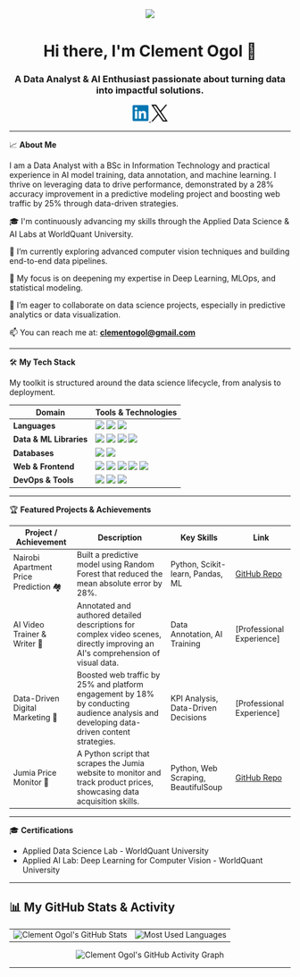 <!-- 
Hello! This profile is crafted to showcase my journey in data science and AI. 
Feel free to use it as inspiration.
-->

<!-- Header Section -->

<div id="header" align="center">
  <!-- GIF size reduced -->
  <img src="https://media.giphy.com/media/M9gbBd9nbDrOTu1Mqx/giphy.gif" width="100"/>

  <h1 align="center">Hi there, I'm Clement Ogol 👋</h1>

  <h3 align="center">A Data Analyst & AI Enthusiast passionate about turning data into impactful solutions.</h3>

  <!-- Social Icons - size reduced -->

  <div align="center">
    <a href="https://www.linkedin.com/in/clementogol/" target="_blank">
      <img src="https://raw.githubusercontent.com/devicons/devicon/master/icons/linkedin/linkedin-original.svg" alt="Clement Ogol's LinkedIn" width="30" height="30" />
    </a>
    <a href="https://twitter.com/clem_zenith" target="_blank">
      <img src="https://raw.githubusercontent.com/devicons/devicon/master/icons/twitter/twitter-original.svg" alt="Clement Ogol's Twitter" width="30" height="30" />
    </a>
  </div>
</div>

---

📈 **About Me**

I am a Data Analyst with a BSc in Information Technology and practical experience in AI model training, data annotation, and machine learning. I thrive on leveraging data to drive performance, demonstrated by a 28% accuracy improvement in a predictive modeling project and boosting web traffic by 25% through data-driven strategies.

🎓 I'm continuously advancing my skills through the Applied Data Science & AI Labs at WorldQuant University.

🔭 I’m currently exploring advanced computer vision techniques and building end-to-end data pipelines.

🌱 My focus is on deepening my expertise in Deep Learning, MLOps, and statistical modeling.

🤝 I’m eager to collaborate on data science projects, especially in predictive analytics or data visualization.

📫 You can reach me at: **clementogol@gmail.com**

---

🛠️ **My Tech Stack**

My toolkit is structured around the data science lifecycle, from analysis to deployment.

| Domain | Tools & Technologies |
|--------|----------------------|
| **Languages** | <a href="#"><img src="https://img.shields.io/badge/Python-3776AB?style=for-the-badge&logo=python&logoColor=white"></a> <a href="#"><img src="https://img.shields.io/badge/SQL-025E8C?style=for-the-badge&logo=postgresql&logoColor=white"></a> <a href="#"><img src="https://img.shields.io/badge/JavaScript-F7DF1E?style=for-the-badge&logo=javascript&logoColor=black"></a> |
| **Data & ML Libraries** | <a href="#"><img src="https://img.shields.io/badge/Pandas-150458?style=for-the-badge&logo=pandas&logoColor=white"></a> <a href="#"><img src="https://img.shields.io/badge/NumPy-013243?style=for-the-badge&logo=numpy&logoColor=white"></a> <a href="#"><img src="https://img.shields.io/badge/Scikit--learn-F7931E?style=for-the-badge&logo=scikit-learn&logoColor=white"></a> <a href="#"><img src="https://img.shields.io/badge/Jupyter-F37626?style=for-the-badge&logo=Jupyter&logoColor=white"></a> |
| **Databases** | <a href="#"><img src="https://img.shields.io/badge/MySQL-4479A1?style=for-the-badge&logo=mysql&logoColor=white"></a> <a href="#"><img src="https://img.shields.io/badge/PostgreSQL-336791?style=for-the-badge&logo=postgresql&logoColor=white"></a> |
| **Web & Frontend** | <a href="#"><img src="https://img.shields.io/badge/React-61DAFB?style=for-the-badge&logo=react&logoColor=black"></a> <a href="#"><img src="https://img.shields.io/badge/Next.js-000000?style=for-the-badge&logo=next.js&logoColor=white"></a> <a href="#"><img src="https://img.shields.io/badge/Tailwind%20CSS-06B6D4?style=for-the-badge&logo=tailwindcss&logoColor=white"></a> <a href="#"><img src="https://img.shields.io/badge/HTML5-E34F26?style=for-the-badge&logo=html5&logoColor=white"></a> <a href="#"><img src="https://img.shields.io/badge/CSS3-1572B6?style=for-the-badge&logo=css3&logoColor=white"></a> |
| **DevOps & Tools** | <a href="#"><img src="https://img.shields.io/badge/Git-F05032?style=for-the-badge&logo=git&logoColor=white"></a> <a href="#"><img src="https://img.shields.io/badge/GitHub-181717?style=for-the-badge&logo=github&logoColor=white"></a> <a href="#"><img src="https://img.shields.io/badge/Docker-2496ED?style=for-the-badge&logo=docker&logoColor=white"></a> |

---

🏆 **Featured Projects & Achievements**

| Project / Achievement | Description | Key Skills | Link |
|----------------------|-------------|------------|------|
| Nairobi Apartment Price Prediction 🏘️ | Built a predictive model using Random Forest that reduced the mean absolute error by 28%. | Python, Scikit-learn, Pandas, ML | [GitHub Repo](https://github.com/clementogol/nairobi_apartment_prediction) |
| AI Video Trainer & Writer 🎥 | Annotated and authored detailed descriptions for complex video scenes, directly improving an AI's comprehension of visual data. | Data Annotation, AI Training | [Professional Experience] |
| Data-Driven Digital Marketing 🚀 | Boosted web traffic by 25% and platform engagement by 18% by conducting audience analysis and developing data-driven content strategies. | KPI Analysis, Data-Driven Decisions | [Professional Experience] |
| Jumia Price Monitor 🛒 | A Python script that scrapes the Jumia website to monitor and track product prices, showcasing data acquisition skills. | Python, Web Scraping, BeautifulSoup | [GitHub Repo](https://github.com/clementogol/jumia-price-monitor) |

---

🎓 **Certifications**

- Applied Data Science Lab - WorldQuant University
- Applied AI Lab: Deep Learning for Computer Vision - WorldQuant University

---

## 📊 My GitHub Stats & Activity

<table>
  <tr>
    <td valign="top" width="55%">
      <img src="https://github-readme-stats.vercel.app/api?username=clementogol&show_icons=true&theme=vision-friendly-dark&include_all_commits=true&count_private=true" alt="Clement Ogol's GitHub Stats" height="210"/>
    </td>
    <td valign="top" width="45%">
      <img src="https://github-readme-stats.vercel.app/api/top-langs/?username=clementogol&layout=compact&langs_count=8&theme=vision-friendly-dark" alt="Most Used Languages" height="210"/>
    </td>
  </tr>
</table>

<!-- Enhanced Activity Graph (Not Clickable) -->
<div align="center">
  <img src="https://github-readme-activity-graph.vercel.app/graph?username=clementogol&theme=vision-friendly-dark&hide_border=true&area=true&custom_title=Contribution%20Activity%20(Last%20Year)" alt="Clement Ogol's GitHub Activity Graph" />
</div>

---
